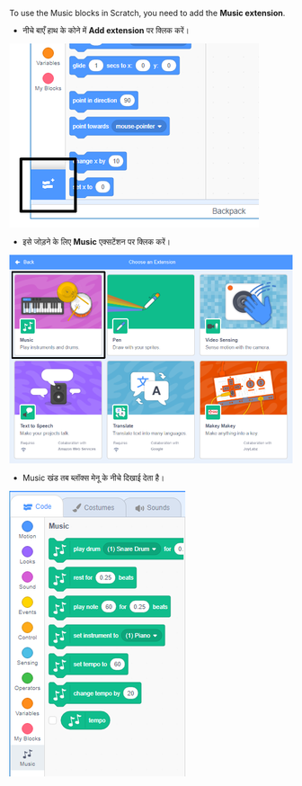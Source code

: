 To use the Music blocks in Scratch, you need to add the **Music extension**.

+ नीचे बाएँ हाथ के कोने में **Add extension** पर क्लिक करें।

![add extension button हाइलाइट किया गया](images/add-extension-annotated.png)

+ इसे जोड़ने के लिए **Music** एक्सटेंशन पर क्लिक करें।

![music extension हाइलाइट किया हुआ](images/click-music-annotated.png)

+ Music खंड तब ब्लॉक्स मेनू के नीचे दिखाई देता है।

![music extension ब्लॉक्स](images/music-extension-blocks.png)